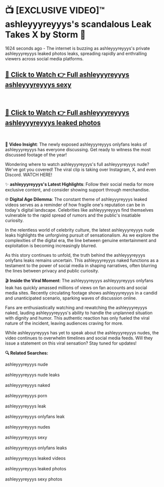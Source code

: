 # 📺 [EXCLUSIVE VIDEO]™ ashleyyyreyyys's scandalous Leak Takes X by Storm 🚀

1624 seconds ago - The internet is buzzing as ashleyyyreyyys's private ashleyyyreyyys leaked photos leaks, spreading rapidly and enthralling viewers across social media platforms.

<h2><a href="https://github-6l9.pages.dev/link1">🔗 Click to Watch 👉 Full ashleyyyreyyys ashleyyyreyyys sexy</a></h2><br>
<h2><a href="https://github-6l9.pages.dev/link2">🔗 Click to Watch 👉 Full ashleyyyreyyys ashleyyyreyyys leaked photos</a></h2><br>

🎥 **Video Insight**: The newly exposed ashleyyyreyyys onlyfans leaks of ashleyyyreyyys has everyone discussing. Get ready to witness the most discussed footage of the year!

Wondering where to watch ashleyyyreyyys's full ashleyyyreyyys nude? We've got you covered! The viral clip is taking over Instagram, X, and even Discord. WATCH HERE!

✨ **ashleyyyreyyys's Latest Highlights**: Follow their social media for more exclusive content, and consider showing support through merchandise.

🌐 **Digital Age Dilemma**: The constant theme of ashleyyyreyyys leaked videos serves as a reminder of how fragile one's reputation can be in today's digital landscape. Celebrities like ashleyyyreyyys find themselves vulnerable to the rapid spread of rumors and the public's insatiable curiosity.

In the relentless world of celebrity culture, the latest ashleyyyreyyys nude leaks highlights the unforgiving pursuit of sensationalism. As we explore the complexities of the digital era, the line between genuine entertainment and exploitation is becoming increasingly blurred.

As this story continues to unfold, the truth behind the ashleyyyreyyys onlyfans leaks remains uncertain. This ashleyyyreyyys naked functions as a testament to the power of social media in shaping narratives, often blurring the lines between privacy and public curiosity.

🎬 **Inside the Viral Moment**: The ashleyyyreyyys ashleyyyreyyys onlyfans leak has quickly amassed millions of views on fan accounts and social media sites. Recently circulating footage shows ashleyyyreyyys in a candid and unanticipated scenario, sparking waves of discussion online.

Fans are enthusiastically watching and rewatching the ashleyyyreyyys naked, lauding ashleyyyreyyys's ability to handle the unplanned situation with dignity and humor. This authentic reaction has only fueled the viral nature of the incident, leaving audiences craving for more.

While ashleyyyreyyys has yet to speak about the ashleyyyreyyys nudes, the video continues to overwhelm timelines and social media feeds. Will they issue a statement on this viral sensation? Stay tuned for updates!

<strong>🔍 Related Searches:</strong>

ashleyyyreyyys nude
<br><br>
ashleyyyreyyys nude leaks
<br><br>
ashleyyyreyyys naked
<br><br>
ashleyyyreyyys porn
<br><br>
ashleyyyreyyys leak
<br><br>
ashleyyyreyyys onlyfans leak
<br><br>
ashleyyyreyyys nudes
<br><br>
ashleyyyreyyys sexy
<br><br>
ashleyyyreyyys onlyfans leaks
<br><br>
ashleyyyreyyys leaked videos
<br><br>
ashleyyyreyyys leaked photos
<br><br>
ashleyyyreyyys sexy photos
<br><br>

